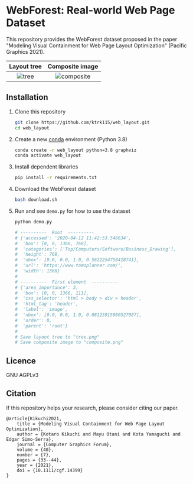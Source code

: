 # WebForest: Real-world Web Page Dataset

This repository provides the WebForest dataset proposed in the paper "Modeling Visual Containment for Web Page Layout Optimization" (Pacific Graphics 2021).

| Layout tree | Composite image |
| :---------: | :-------------: |
| ![tree](https://ktrk115.github.io/web_layout/assets/tree.png) | ![composite](https://ktrk115.github.io/web_layout/assets/composite.png) |

## Installation

1. Clone this repository

    ```bash
    git clone https://github.com/ktrk115/web_layout.git
    cd web_layout
    ```

2. Create a new [conda](https://docs.conda.io/en/latest/miniconda.html) environment (Python 3.8)

    ```bash
    conda create -n web_layout python=3.8 graphviz
    conda activate web_layout
    ```

3. Install dependent libraries

    ```bash
    pip install -r requirements.txt
    ```

4. Download the WebForest dataset

    ```bash
    bash download.sh
    ```

5. Run and see `demo.py` for how to use the dataset

    ```bash
    python demo.py
    
    # ----------  Root  ----------
    # {'accessed': '2020-04-12 11:42:53.546634',
    #  'box': [0, 0, 1366, 768],
    #  'categories': ['Top/Computers/Software/Business_Drawing'],
    #  'height': 768,
    #  'nbox': [0.0, 0.0, 1.0, 0.5622254758418741],
    #  'url': 'https://www.tomsplanner.com/',
    #  'width': 1366}
    # 
    # ----------  First element  ----------
    # {'area_importance': 3,
    #  'box': [0, 0, 1366, 111],
    #  'css_selector': 'html > body > div > header',
    #  'html_tag': 'header',
    #  'label': 'image',
    #  'nbox': [0.0, 0.0, 1.0, 0.08125915080527087],
    #  'order': 0,
    #  'parent': 'root'}
    # 
    # Save layout tree to "tree.png"
    # Save composite image to "composite.png"
    ```

## Licence

GNU AGPLv3

## Citation

If this repository helps your research, please consider citing our paper.

```
@article{Kikuchi2021,
    title = {Modeling Visual Containment for Web Page Layout Optimization},
    author = {Kotaro Kikuchi and Mayu Otani and Kota Yamaguchi and Edgar Simo-Serra},
    journal = {Computer Graphics Forum},
    volume = {40},
    number = {7},
    pages = {33--44},
    year = {2021},
    doi = {10.1111/cgf.14399}
}
```
